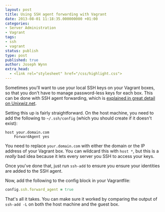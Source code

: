 ```yaml
---
layout: post
title: Using SSH agent forwarding with Vagrant
date: 2013-08-01 11:18:35.000000000 +01:00
categories:
- Server Administration
- Vagrant
tags:
- ssh
- vagrant
status: publish
type: post
published: true
author: Joseph Wynn
extra_head:
  - <link rel="stylesheet" href="/css/highlight.css">
---
```


Sometimes you'll want to use your local SSH keys on your Vagrant boxes, so that you don't have to manage password-less keys for each box. This can be done with SSH agent forwarding, which is [explained in great detail on Unixwiz.net](http://www.unixwiz.net/techtips/ssh-agent-forwarding.html).

Setting this up is fairly straightforward. On the host machine, you need to add the following to `~/.ssh/config` (which you should create if it doesn't exist):

```
host your.domain.com
    ForwardAgent yes
```

You need to replace `your.domain.com` with either the domain or the IP address of your Vagrant box. You can wildcard this with `host *`, but this is a _really_ bad idea because it lets every server you SSH to access your keys.

Once you've done that, just run `ssh-add` to ensure you ensure your identities are added to the SSH agent.

Now, add the following to the config block in your Vagrantfile:

```ruby
config.ssh.forward_agent = true
```

That's all it takes. You can make sure it worked by comparing the output of `ssh-add -L` on both the host machine and the guest box.
